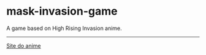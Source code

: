 # mask-invasion-game
A game based on High Rising Invasion anime. 

<hr>

<a href="https://high-rise-invasion.com/" target="_blank">Site do anime</a>
